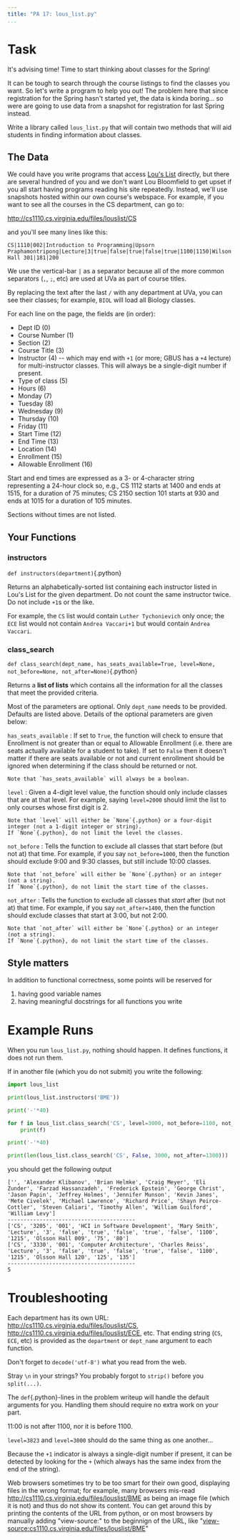 ```yaml
---
title: "PA 17: lous_list.py"
...
```


# Task

It's advising time! Time to start thinking about classes for the Spring!

It can be tough to search through the course listings to find the classes you want.
So let's write a program to help you out!
The problem here that since registration for the Spring hasn't started yet, the data is kinda boring... so were are going to use data from a snapshot for registration for last Spring instead.

Write a library called `lous_list.py` that will contain two methods that will aid students in finding information about classes.

## The Data

We could have you write programs that access [Lou's List](http://rabi.phys.virginia.edu/mySIS/CS2) directly,
but there are several hundred of you and we don't want Lou Bloomfield to get upset if you all start having programs reading his site repeatedly.
Instead, we'll use snapshots hosted within our own course's webspace.
For example, if you want to see all the courses in the CS department, can go to:

<http://cs1110.cs.virginia.edu/files/louslist/CS>

and you'll see many lines like this:

    CS|1110|002|Introduction to Programming|Upsorn Praphamontripong|Lecture|3|true|false|true|false|true|1100|1150|Wilson Hall 301|181|200

We use the vertical-bar `|` as a separator because all of the more common separators (`,`, `;`, etc) are used at UVa as part of course titles.

By replacing the text after the last `/` with any department at UVa, you can see their classes;
for example, `BIOL` will load all Biology classes.

For each line on the page, the fields are (in order):

-   Dept ID (0)
-   Course Number (1)
-   Section (2)
-   Course Title (3)
-   Instructor (4) -- which may end with `+1` (or more; GBUS has a `+4` lecture) for multi-instructor classes.  This will always be a single-digit number if present.
-   Type of class (5)
-   Hours (6)
-   Monday (7)
-   Tuesday (8)
-   Wednesday (9)
-   Thursday (10)
-   Friday (11)
-   Start Time (12)
-   End Time (13)
-   Location (14)
-   Enrollment (15)
-   Allowable Enrollment (16)

Start and end times are expressed as a 3- or 4-character string representing a 24-hour clock
so, e.g., CS 1112 starts at 1400 and ends at 1515, for a duration of 75 minutes;
CS 2150 section 101 starts at 930 and ends at 1015 for a duration of 105 minutes.

Sections without times are not listed.

## Your Functions

### instructors
`def instructors(department)`{.python}

Returns an alphabetically-sorted list containing each instructor listed in Lou's List for the given department.
Do not count the same instructor twice.
Do not include `+1`s or the like.

For example, the `CS` list would contain `Luther Tychonievich` only once;
the `ECE` list would not contain `Andrea Vaccari+1` but would contain `Andrea Vaccari`.


### class\_search
`def class_search(dept_name, has_seats_available=True, level=None, not_before=None, not_after=None)`{.python}

Returns a **list of lists** which contains all the information for all the classes that meet the provided criteria.

Most of the parameters are optional.
Only `dept_name` needs to be provided.
Defaults are listed above.
Details of the optional parameters are given below:

`has_seats_available`
:   If set to `True`, the function will check to ensure that Enrollment is not greater than or equal to Allowable Enrollment
    (i.e. there are seats actually available for a student to take).
    If set to `False` then it doesn't matter if there are seats available or not and current enrollment should be ignored when determining if the class should be returned or not.

    Note that `has_seats_available` will always be a boolean.

`level`
:   Given a 4-digit level value, the function should only include classes that are at that level.
    For example, saying `level=2000` should limit the list to only courses whose first digit is 2.

    Note that `level` will either be `None`{.python} or a four-digit integer (not a 1-digit integer or string).
    If `None`{.python}, do not limit the level the classes.

`not_before`
:   Tells the function to exclude all classes that start before (but not at) that time.
    For example, if you say `not_before=1000`,
    then the function should exclude 9:00 and 9:30 classes, but still include 10:00 classes.
    
    Note that `not_before` will either be `None`{.python} or an integer (not a string).
    If `None`{.python}, do not limit the start time of the classes.

`not_after`
:   Tells the function to exclude all classes that *start* after (but not at) that time.
    For example, if you say `not_after=1400`,
    then the function should exclude classes that start at 3:00, but not 2:00.

    Note that `not_after` will either be `None`{.python} or an integer (not a string).
    If `None`{.python}, do not limit the start time of the classes.

## Style matters

In addition to functional correctness, some points will be reserved for

1.  having good variable names
1.  having meaningful docstrings for all functions you write


# Example Runs

When you run `lous_list.py`, nothing should happen.
It defines functions, it does not run them.

If in another file (which you do not submit) you write the following:

````python
import lous_list

print(lous_list.instructors('BME'))

print('-'*40)

for f in lous_list.class_search('CS', level=3000, not_before=1100, not_after=1100):
    print(f)

print('-'*40)

print(len(lous_list.class_search('CS', False, 3000, not_after=1300)))
````

you should get the following output

````
['', 'Alexander Klibanov', 'Brian Helmke', 'Craig Meyer', 'Eli Zunder', 'Farzad Hassanzadeh', 'Frederick Epstein', 'George Christ', 'Jason Papin', 'Jeffrey Holmes', 'Jennifer Munson', 'Kevin Janes', 'Mete Civelek', 'Michael Lawrence', 'Richard Price', 'Shayn Peirce-Cottler', 'Steven Caliari', 'Timothy Allen', 'William Guilford', 'William Levy']
----------------------------------------
['CS', '3205', '001', 'HCI in Software Development', 'Mary Smith', 'Lecture', '3', 'false', 'true', 'false', 'true', 'false', '1100', '1215', 'Olsson Hall 009', '75', '80']
['CS', '3330', '001', 'Computer Architecture', 'Charles Reiss', 'Lecture', '3', 'false', 'true', 'false', 'true', 'false', '1100', '1215', 'Olsson Hall 120', '125', '135']
----------------------------------------
5
````

# Troubleshooting

Each department has its own URL: <http://cs1110.cs.virginia.edu/files/louslist/CS>, <http://cs1110.cs.virginia.edu/files/louslist/ECE>, etc.  That ending string (`CS`, `ECE`, etc) is provided as the `department` or `dept_name` argument to each function.

Don't forget to `decode('utf-8')` what you read from the web.

Stray `\n` in your strings?  You probably forgot to `strip()` before you `split(...)`.

The `def`{.python}-lines in the problem writeup will handle the default arguments for you.  Handling them should require no extra work on your part.

11:00 is not after 1100, nor it is before 1100.

`level=3823` and `level=3000` should do the same thing as one another...

Because the `+1` indicator is always a single-digit number if present, it can be detected by looking for the `+` (which always has the same index from the end of the string).

Web browsers sometimes try to be too smart for their own good, displaying files in the wrong format; for example, many browsers mis-read <http://cs1110.cs.virginia.edu/files/louslist/BME> as being an image file (which it is not) and thus do not show its content. You can get around this by printing the contents of the URL from python, or on most browsers by manually adding "view-source:" to the beginnign of the URL, like "<view-source:cs1110.cs.virginia.edu/files/louslist/BME>"
